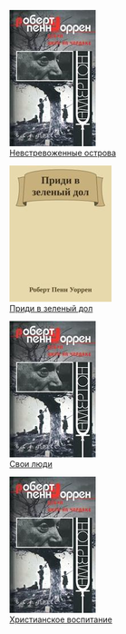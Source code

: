 ![](Невстревоженные%20острова.jpg)  
[Невстревоженные острова](Невстревоженные%20острова)

![](Приди%20в%20зеленый%20дол.jpg)  
[Приди в зеленый дол](Приди%20в%20зеленый%20дол)

![](Свои%20люди.jpg)  
[Свои люди](Свои%20люди)

![](Христианское%20воспитание.jpg)  
[Христианское воспитание](Христианское%20воспитание)
